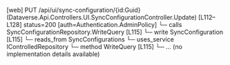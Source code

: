 [web] PUT /api/ui/sync-configuration/{id:Guid}  (Dataverse.Api.Controllers.UI.SyncConfigurationController.Update)  [L112–L128] status=200 [auth=Authentication.AdminPolicy]
  └─ calls SyncConfigurationRepository.WriteQuery [L115]
  └─ write SyncConfiguration [L115]
    └─ reads_from SyncConfigurations
  └─ uses_service IControlledRepository<SyncConfiguration>
    └─ method WriteQuery [L115]
      └─ ... (no implementation details available)

